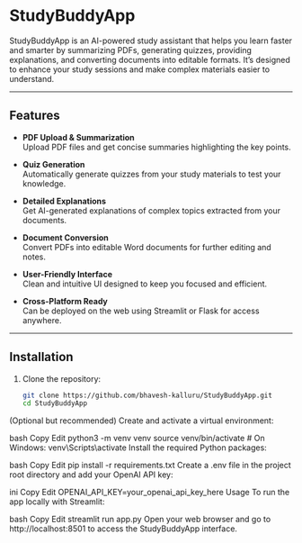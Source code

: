 # StudyBuddyApp

StudyBuddyApp is an AI-powered study assistant that helps you learn faster and smarter by summarizing PDFs, generating quizzes, providing explanations, and converting documents into editable formats. It’s designed to enhance your study sessions and make complex materials easier to understand.

---

## Features

- **PDF Upload & Summarization**  
  Upload PDF files and get concise summaries highlighting the key points.

- **Quiz Generation**  
  Automatically generate quizzes from your study materials to test your knowledge.

- **Detailed Explanations**  
  Get AI-generated explanations of complex topics extracted from your documents.

- **Document Conversion**  
  Convert PDFs into editable Word documents for further editing and notes.

- **User-Friendly Interface**  
  Clean and intuitive UI designed to keep you focused and efficient.

- **Cross-Platform Ready**  
  Can be deployed on the web using Streamlit or Flask for access anywhere.

---

## Installation

1. Clone the repository:

   ```bash
   git clone https://github.com/bhavesh-kalluru/StudyBuddyApp.git
   cd StudyBuddyApp
(Optional but recommended) Create and activate a virtual environment:

bash
Copy
Edit
python3 -m venv venv
source venv/bin/activate   # On Windows: venv\Scripts\activate
Install the required Python packages:

bash
Copy
Edit
pip install -r requirements.txt
Create a .env file in the project root directory and add your OpenAI API key:

ini
Copy
Edit
OPENAI_API_KEY=your_openai_api_key_here
Usage
To run the app locally with Streamlit:

bash
Copy
Edit
streamlit run app.py
Open your web browser and go to http://localhost:8501 to access the StudyBuddyApp interface.

